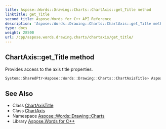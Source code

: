 ```yaml
---
title: Aspose::Words::Drawing::Charts::ChartAxis::get_Title method
linktitle: get_Title
second_title: Aspose.Words for C++ API Reference
description: 'Aspose::Words::Drawing::Charts::ChartAxis::get_Title method. Provides access to the axis title properties in C++.'
type: docs
weight: 28500
url: /cpp/aspose.words.drawing.charts/chartaxis/get_title/
---
```

## ChartAxis::get_Title method


Provides access to the axis title properties.

```cpp
System::SharedPtr<Aspose::Words::Drawing::Charts::ChartAxisTitle> Aspose::Words::Drawing::Charts::ChartAxis::get_Title()
```

## See Also

* Class [ChartAxisTitle](../../chartaxistitle/)
* Class [ChartAxis](../)
* Namespace [Aspose::Words::Drawing::Charts](../../)
* Library [Aspose.Words for C++](../../../)
